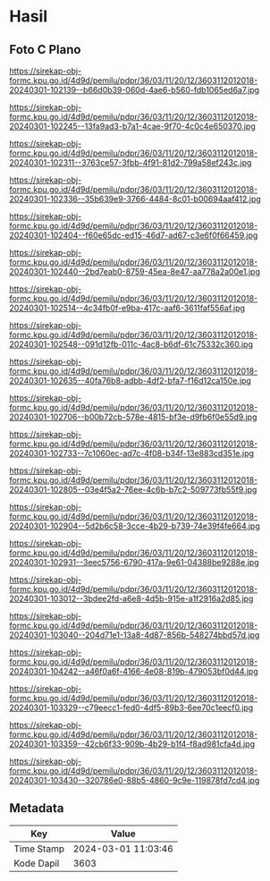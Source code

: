 # Hasil

## Foto C Plano

https://sirekap-obj-formc.kpu.go.id/4d9d/pemilu/pdpr/36/03/11/20/12/3603112012018-20240301-102139--b66d0b39-060d-4ae6-b560-fdb1065ed6a7.jpg

https://sirekap-obj-formc.kpu.go.id/4d9d/pemilu/pdpr/36/03/11/20/12/3603112012018-20240301-102245--13fa9ad3-b7a1-4cae-9f70-4c0c4e650370.jpg

https://sirekap-obj-formc.kpu.go.id/4d9d/pemilu/pdpr/36/03/11/20/12/3603112012018-20240301-102311--3763ce57-3fbb-4f91-81d2-799a58ef243c.jpg

https://sirekap-obj-formc.kpu.go.id/4d9d/pemilu/pdpr/36/03/11/20/12/3603112012018-20240301-102336--35b639e9-3766-4484-8c01-b00694aaf412.jpg

https://sirekap-obj-formc.kpu.go.id/4d9d/pemilu/pdpr/36/03/11/20/12/3603112012018-20240301-102404--f60e65dc-ed15-46d7-ad67-c3e6f0f66459.jpg

https://sirekap-obj-formc.kpu.go.id/4d9d/pemilu/pdpr/36/03/11/20/12/3603112012018-20240301-102440--2bd7eab0-8759-45ea-8e47-aa778a2a00e1.jpg

https://sirekap-obj-formc.kpu.go.id/4d9d/pemilu/pdpr/36/03/11/20/12/3603112012018-20240301-102514--4c34fb0f-e9ba-417c-aaf6-3611faf556af.jpg

https://sirekap-obj-formc.kpu.go.id/4d9d/pemilu/pdpr/36/03/11/20/12/3603112012018-20240301-102548--091d12fb-011c-4ac8-b6df-61c75332c360.jpg

https://sirekap-obj-formc.kpu.go.id/4d9d/pemilu/pdpr/36/03/11/20/12/3603112012018-20240301-102635--40fa76b8-adbb-4df2-bfa7-f16d12ca150e.jpg

https://sirekap-obj-formc.kpu.go.id/4d9d/pemilu/pdpr/36/03/11/20/12/3603112012018-20240301-102706--b00b72cb-578e-4815-bf3e-d9fb6f0e55d9.jpg

https://sirekap-obj-formc.kpu.go.id/4d9d/pemilu/pdpr/36/03/11/20/12/3603112012018-20240301-102733--7c1060ec-ad7c-4f08-b34f-13e883cd351e.jpg

https://sirekap-obj-formc.kpu.go.id/4d9d/pemilu/pdpr/36/03/11/20/12/3603112012018-20240301-102805--03e4f5a2-76ee-4c6b-b7c2-509773fb55f9.jpg

https://sirekap-obj-formc.kpu.go.id/4d9d/pemilu/pdpr/36/03/11/20/12/3603112012018-20240301-102904--5d2b6c58-3cce-4b29-b739-74e39f4fe664.jpg

https://sirekap-obj-formc.kpu.go.id/4d9d/pemilu/pdpr/36/03/11/20/12/3603112012018-20240301-102931--3eec5756-6790-417a-9e61-04388be9288e.jpg

https://sirekap-obj-formc.kpu.go.id/4d9d/pemilu/pdpr/36/03/11/20/12/3603112012018-20240301-103012--3bdee2fd-a6e8-4d5b-915e-a1f2916a2d85.jpg

https://sirekap-obj-formc.kpu.go.id/4d9d/pemilu/pdpr/36/03/11/20/12/3603112012018-20240301-103040--204d71e1-13a8-4d87-856b-548274bbd57d.jpg

https://sirekap-obj-formc.kpu.go.id/4d9d/pemilu/pdpr/36/03/11/20/12/3603112012018-20240301-104242--a46f0a6f-4166-4e08-819b-479053bf0d44.jpg

https://sirekap-obj-formc.kpu.go.id/4d9d/pemilu/pdpr/36/03/11/20/12/3603112012018-20240301-103329--c79eecc1-fed0-4df5-89b3-6ee70c1eecf0.jpg

https://sirekap-obj-formc.kpu.go.id/4d9d/pemilu/pdpr/36/03/11/20/12/3603112012018-20240301-103359--42cb6f33-909b-4b29-b1f4-f8ad981cfa4d.jpg

https://sirekap-obj-formc.kpu.go.id/4d9d/pemilu/pdpr/36/03/11/20/12/3603112012018-20240301-103430--320786e0-88b5-4860-9c9e-119878fd7cd4.jpg


## Metadata

| Key        | Value               |
| ---------- | ------------------- |
| Time Stamp | 2024-03-01 11:03:46 |
| Kode Dapil | 3603                |



